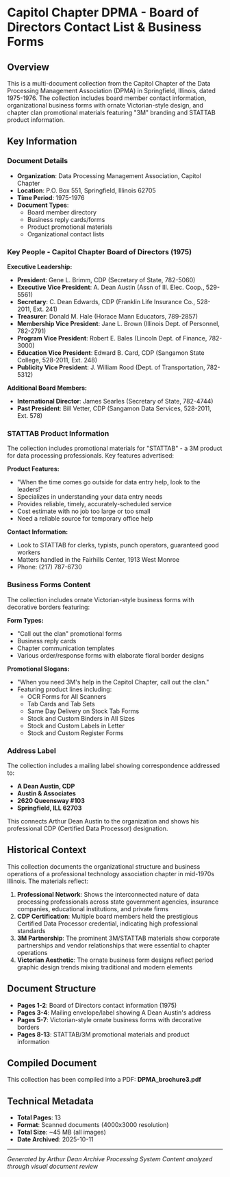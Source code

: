 # Capitol Chapter DPMA - Board of Directors Contact List & Business Forms

## Overview
This is a multi-document collection from the Capitol Chapter of the Data Processing Management Association (DPMA) in Springfield, Illinois, dated 1975-1976. The collection includes board member contact information, organizational business forms with ornate Victorian-style design, and chapter clan promotional materials featuring "3M" branding and STATTAB product information.

## Key Information

### Document Details
- **Organization**: Data Processing Management Association, Capitol Chapter
- **Location**: P.O. Box 551, Springfield, Illinois 62705
- **Time Period**: 1975-1976
- **Document Types**:
  - Board member directory
  - Business reply cards/forms
  - Product promotional materials
  - Organizational contact lists

### Key People - Capitol Chapter Board of Directors (1975)

**Executive Leadership:**
- **President**: Gene L. Brimm, CDP (Secretary of State, 782-5060)
- **Executive Vice President**: A. Dean Austin (Assn of Ill. Elec. Coop., 529-5561)
- **Secretary**: C. Dean Edwards, CDP (Franklin Life Insurance Co., 528-2011, Ext. 241)
- **Treasurer**: Donald M. Hale (Horace Mann Educators, 789-2857)
- **Membership Vice President**: Jane L. Brown (Illinois Dept. of Personnel, 782-2791)
- **Program Vice President**: Robert E. Bales (Lincoln Dept. of Finance, 782-3000)
- **Education Vice President**: Edward B. Card, CDP (Sangamon State College, 528-2011, Ext. 248)
- **Publicity Vice President**: J. William Rood (Dept. of Transportation, 782-5312)

**Additional Board Members:**
- **International Director**: James Searles (Secretary of State, 782-4744)
- **Past President**: Bill Vetter, CDP (Sangamon Data Services, 528-2011, Ext. 578)

### STATTAB Product Information

The collection includes promotional materials for "STATTAB" - a 3M product for data processing professionals. Key features advertised:

**Product Features:**
- "When the time comes go outside for data entry help, look to the leaders!"
- Specializes in understanding your data entry needs
- Provides reliable, timely, accurately-scheduled service
- Cost estimate with no job too large or too small
- Need a reliable source for temporary office help

**Contact Information:**
- Look to STATTAB for clerks, typists, punch operators, guaranteed good workers
- Matters handled in the Fairhills Center, 1913 West Monroe
- Phone: (217) 787-6730

### Business Forms Content

The collection includes ornate Victorian-style business forms with decorative borders featuring:

**Form Types:**
- "Call out the clan" promotional forms
- Business reply cards
- Chapter communication templates
- Various order/response forms with elaborate floral border designs

**Promotional Slogans:**
- "When you need 3M's help in the Capitol Chapter, call out the clan."
- Featuring product lines including:
  - OCR Forms for All Scanners
  - Tab Cards and Tab Sets
  - Same Day Delivery on Stock Tab Forms
  - Stock and Custom Binders in All Sizes
  - Stock and Custom Labels in Letter
  - Stock and Custom Register Forms

### Address Label
The collection includes a mailing label showing correspondence addressed to:
- **A Dean Austin, CDP**
- **Austin & Associates**
- **2620 Queensway #103**
- **Springfield, ILL 62703**

This connects Arthur Dean Austin to the organization and shows his professional CDP (Certified Data Processor) designation.

## Historical Context
This collection documents the organizational structure and business operations of a professional technology association chapter in mid-1970s Illinois. The materials reflect:

1. **Professional Network**: Shows the interconnected nature of data processing professionals across state government agencies, insurance companies, educational institutions, and private firms
2. **CDP Certification**: Multiple board members held the prestigious Certified Data Processor credential, indicating high professional standards
3. **3M Partnership**: The prominent 3M/STATTAB materials show corporate partnerships and vendor relationships that were essential to chapter operations
4. **Victorian Aesthetic**: The ornate business form designs reflect period graphic design trends mixing traditional and modern elements

## Document Structure
- **Pages 1-2**: Board of Directors contact information (1975)
- **Pages 3-4**: Mailing envelope/label showing A Dean Austin's address
- **Pages 5-7**: Victorian-style ornate business forms with decorative borders
- **Pages 8-13**: STATTAB/3M promotional materials and product information

## Compiled Document
This collection has been compiled into a PDF: **DPMA_brochure3.pdf**

## Technical Metadata
- **Total Pages**: 13
- **Format**: Scanned documents (4000x3000 resolution)
- **Total Size**: ~45 MB (all images)
- **Date Archived**: 2025-10-11

---
*Generated by Arthur Dean Archive Processing System*
*Content analyzed through visual document review*

